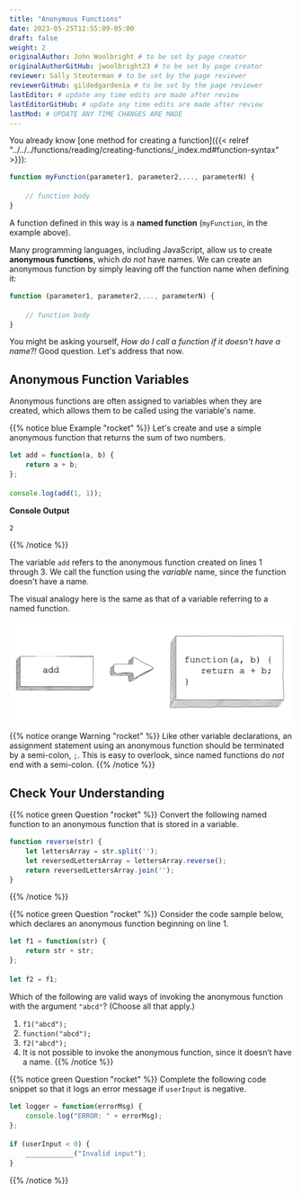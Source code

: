 ```yaml
---
title: "Anonymous Functions"
date: 2023-05-25T12:55:09-05:00
draft: false
weight: 2
originalAuthor: John Woolbright # to be set by page creator
originalAuthorGitHub: jwoolbright23 # to be set by page creator
reviewer: Sally Steuterman # to be set by the page reviewer
reviewerGitHub: gildedgardenia # to be set by the page reviewer
lastEditor: # update any time edits are made after review
lastEditorGitHub: # update any time edits are made after review
lastMod: # UPDATE ANY TIME CHANGES ARE MADE
---
```


You already know [one method for creating a function]({{< relref "../../../functions/reading/creating-functions/_index.md#function-syntax" >}}):

```javascript
function myFunction(parameter1, parameter2,..., parameterN) {

    // function body
}
```

A function defined in this way is a **named function** (`myFunction`, in the example above).

Many programming languages, including JavaScript, allow us to create **anonymous functions**, which *do not* have names. We can create an anonymous function by simply leaving off the function name when defining it:

```javascript
function (parameter1, parameter2,..., parameterN) {

    // function body
}
```

You might be asking yourself, *How do I call a function if it doesn't have a name?!* Good question. Let's address that now.

## Anonymous Function Variables

Anonymous functions are often assigned to variables when they are created, which allows them to be called using the variable's name.

{{% notice blue Example "rocket" %}}
Let's create and use a simple anonymous function that returns the sum of two numbers.

```javascript
let add = function(a, b) {
    return a + b;
};

console.log(add(1, 1));
```

**Console Output**

```console
2
```
{{% /notice %}}

The variable `add` refers to the anonymous function created on lines 1 through 3. We call the function using the *variable* name, since the function doesn't have a name.

The visual analogy here is the same as that of a variable referring to a named function.

![The variable add on the left refers to an anonymous function on the right](pictures/function-var-anonymous.png?classes=border)

{{% notice orange Warning "rocket" %}}
Like other variable declarations, an assignment statement using an anonymous function should be terminated by a semi-colon, `;`. This is easy to overlook, since named functions do *not* end with a semi-colon.
{{% /notice %}}

## Check Your Understanding

{{% notice green Question "rocket" %}}
Convert the following named function to an anonymous function that is stored in a variable.

```javascript
function reverse(str) {
    let lettersArray = str.split('');
    let reversedLettersArray = lettersArray.reverse();
    return reversedLettersArray.join('');
}
```
{{% /notice %}}

{{% notice green Question "rocket" %}}
Consider the code sample below, which declares an anonymous function
beginning on line 1.

```javascript
let f1 = function(str) {
    return str + str;
};

let f2 = f1;
```

Which of the following are valid ways of invoking the anonymous
function with the argument `"abcd"`? (Choose all that apply.)

1. `f1("abcd");`
1. `function("abcd");`
1. `f2("abcd");`
1. It is not possible to invoke the anonymous function, since it doesn’t have a name.
{{% /notice %}}

{{% notice green Question "rocket" %}}
Complete the following code snippet so that it logs an error message
if `userInput` is negative.

```javascript
let logger = function(errorMsg) {
    console.log("ERROR: " + errorMsg);
};

if (userInput < 0) {
    ____________("Invalid input");
}
```
{{% /notice %}}